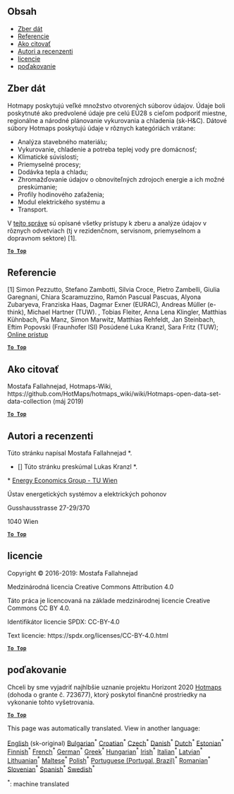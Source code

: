 <h2> Obsah </h2><ul><li> <a href="#Data-collection">Zber dát</a> </li><li> <a href="#References">Referencie</a> </li><li> <a href="#how-to-cite">Ako citovať</a> </li><li> <a href="#authors-and-reviewers">Autori a recenzenti</a> </li><li> <a href="#license">licencie</a> </li><li> <a href="#acknowledgement">poďakovanie</a> </li></ul><h2> Zber dát </h2><p> Hotmapy poskytujú veľké množstvo otvorených súborov údajov. Údaje boli poskytnuté ako predvolené údaje pre celú EÚ28 s cieľom podporiť miestne, regionálne a národné plánovanie vykurovania a chladenia (sk-H&amp;C). Dátové súbory Hotmaps poskytujú údaje v rôznych kategóriách vrátane: </p><ul><li> Analýza stavebného materiálu; </li><li> Vykurovanie, chladenie a potreba teplej vody pre domácnosť; </li><li> Klimatické súvislosti; </li><li> Priemyselné procesy; </li><li> Dodávka tepla a chladu; </li><li> Zhromažďovanie údajov o obnoviteľných zdrojoch energie a ich možné preskúmanie; </li><li> Profily hodinového zaťaženia; </li><li> Modul elektrického systému a </li><li> Transport. </li></ul><p> V <a href="https://www.hotmaps-project.eu/wp-content/uploads/2018/03/D2.3-Hotmaps_for-upload_revised-final_.pdf">tejto správe</a> sú opísané všetky prístupy k zberu a analýze údajov v rôznych odvetviach (tj v rezidenčnom, servisnom, priemyselnom a dopravnom sektore) [1]. </p><p><ins> <code><strong><a href="#table-of-contents">To Top</a></strong></code> </ins> </p><h2> Referencie </h2><p> [1] Simon Pezzutto, Stefano Zambotti, Silvia Croce, Pietro Zambelli, Giulia Garegnani, Chiara Scaramuzzino, Ramón Pascual Pascuas, Alyona Zubaryeva, Franziska Haas, Dagmar Exner (EURAC), Andreas Müller (e-think), Michael Hartner (TUW). , Tobias Fleiter, Anna Lena Klingler, Matthias Kühnbach, Pia Manz, Simon Marwitz, Matthias Rehfeldt, Jan Steinbach, Eftim Popovski (Fraunhofer ISI) Posúdené Luka Kranzl, Sara Fritz (TUW); <a href="https://www.hotmaps-project.eu/wp-content/uploads/2018/03/D2.3-Hotmaps_for-upload_revised-final_.pdf">Online prístup</a> </p><p><ins> <code><strong><a href="#table-of-contents">To Top</a></strong></code> </ins> </p><h2> Ako citovať </h2><p> Mostafa Fallahnejad, Hotmaps-Wiki, https://github.com/HotMaps/hotmaps_wiki/wiki/Hotmaps-open-data-set-data-collection (máj 2019) </p><p><ins> <code><strong><a href="#table-of-contents">To Top</a></strong></code> </ins> </p><h2> Autori a recenzenti </h2><p> Túto stránku napísal Mostafa Fallahnejad *. </p><ul><li> [] Túto stránku preskúmal Lukas Kranzl *. </li></ul><p> * <a href="https://eeg.tuwien.ac.at/">Energy Economics Group - TU Wien</a> </p><p> Ústav energetických systémov a elektrických pohonov </p><p> Gusshausstrasse 27-29/370 </p><p> 1040 Wien </p><p><ins> <code><strong><a href="#table-of-contents">To Top</a></strong></code> </ins> </p><h2> licencie </h2><p> Copyright © 2016-2019: Mostafa Fallahnejad </p><p> Medzinárodná licencia Creative Commons Attribution 4.0 </p><p> Táto práca je licencovaná na základe medzinárodnej licencie Creative Commons CC BY 4.0. </p><p> Identifikátor licencie SPDX: CC-BY-4.0 </p><p> Text licencie: https://spdx.org/licenses/CC-BY-4.0.html </p><p><ins> <code><strong><a href="#table-of-contents">To Top</a></strong></code> </ins> </p><h2> poďakovanie </h2><p> Chceli by sme vyjadriť najhlbšie uznanie projektu Horizont 2020 <a href="https://www.hotmaps-project.eu">Hotmaps</a> (dohoda o grante č. 723677), ktorý poskytol finančné prostriedky na vykonanie tohto vyšetrovania. </p><p><ins> <code><strong><a href="#table-of-contents">To Top</a></strong></code> </ins> </p>

This page was automatically translated. View in another language:

[English](../en/Hotmaps-data-set-method-of-data-collection.md) (sk-original) [Bulgarian](../bg/Hotmaps-data-set-method-of-data-collection.md)<sup>\*</sup> [Croatian](../hr/Hotmaps-data-set-method-of-data-collection.md)<sup>\*</sup> [Czech](../cs/Hotmaps-data-set-method-of-data-collection.md)<sup>\*</sup> [Danish](../da/Hotmaps-data-set-method-of-data-collection.md)<sup>\*</sup> [Dutch](../nl/Hotmaps-data-set-method-of-data-collection.md)<sup>\*</sup> [Estonian](../et/Hotmaps-data-set-method-of-data-collection.md)<sup>\*</sup> [Finnish](../fi/Hotmaps-data-set-method-of-data-collection.md)<sup>\*</sup> [French](../fr/Hotmaps-data-set-method-of-data-collection.md)<sup>\*</sup> [German](../de/Hotmaps-data-set-method-of-data-collection.md)<sup>\*</sup> [Greek](../el/Hotmaps-data-set-method-of-data-collection.md)<sup>\*</sup> [Hungarian](../hu/Hotmaps-data-set-method-of-data-collection.md)<sup>\*</sup> [Irish](../ga/Hotmaps-data-set-method-of-data-collection.md)<sup>\*</sup> [Italian](../it/Hotmaps-data-set-method-of-data-collection.md)<sup>\*</sup> [Latvian](../lv/Hotmaps-data-set-method-of-data-collection.md)<sup>\*</sup> [Lithuanian](../lt/Hotmaps-data-set-method-of-data-collection.md)<sup>\*</sup> [Maltese](../mt/Hotmaps-data-set-method-of-data-collection.md)<sup>\*</sup> [Polish](../pl/Hotmaps-data-set-method-of-data-collection.md)<sup>\*</sup> [Portuguese (Portugal, Brazil)](../pt/Hotmaps-data-set-method-of-data-collection.md)<sup>\*</sup> [Romanian](../ro/Hotmaps-data-set-method-of-data-collection.md)<sup>\*</sup>  [Slovenian](../sl/Hotmaps-data-set-method-of-data-collection.md)<sup>\*</sup> [Spanish](../es/Hotmaps-data-set-method-of-data-collection.md)<sup>\*</sup> [Swedish](../sv/Hotmaps-data-set-method-of-data-collection.md)<sup>\*</sup> 

<sup>\*</sup>: machine translated
